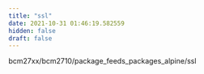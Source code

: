 ```yaml
---
title: "ssl"
date: 2021-10-31 01:46:19.582559
hidden: false
draft: false
---
```


bcm27xx/bcm2710/package_feeds_packages_alpine/ssl

